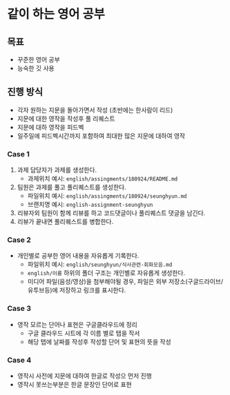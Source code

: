 # 같이 하는 영어 공부

## 목표

- 꾸준한 영어 공부
- 능숙한 깃 사용

## 진행 방식

- 각자 원하는 지문을 돌아가면서 작성 (초반에는 한사람이 리드)
- 지문에 대한 영작을 작성후 풀 리퀘스트 
- 지문에 대하 영작을 피드벡 
- 일주일에 피드벡시간까지 포함하여 최대한 많은 지문에 대하여 영작

### Case 1

1. 과제 담당자가 과제를 생성한다.
   - 과제위치 예시: `english/assingments/180924/README.md`
1. 팀원은 과제를 풀고 풀리퀘스트를 생성한다.
   - 파일위치 예시: `english/assingments/180924/seunghyun.md`
   - 브랜치명 예시: `english-assignment-seunghyun`
1. 리뷰자외 팀원이 함께 리뷰를 하고 코드댓글이나 풀리퀘스트 댓글을 남긴다.
1. 리뷰가 끝내면 풀리퀘스트를 병합한다.

### Case 2

- 개인별로 공부한 영어 내용을 자유롭게 기록한다.
   - 파일위치 예시: `english/seunghyun/식사관련-회화모음.md`
   - `english/이름` 하위의 폴더 구조는 개인별로 자유롭게 생성한다.
   - 미디어 파일(음성/영상)을 첨부해야될 경우, 파일은 외부 저장소(구글드라이브/유투브등)에 저장하고 링크를 표시한다.
   
   
### Case 3

- 영작 모르는 단어나 표현은 구글클라우드에 정리
   - 구글 클라우드 시트에 각 이름 별로 탭을 작서
   - 해당 탭에 날짜를 작성후 작성할 단어 및 표현의 뜻을 작성

### Case 4
- 영작시 사전에 지문에 대하여 한글로 작성으 먼저 진행
- 영작시 못쓰는부분은 한글 문장인 단어로 표현
